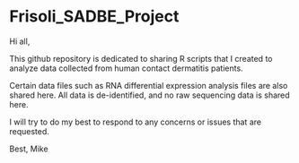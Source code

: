 # Frisoli_SADBE_Project

Hi all,

This github repository is dedicated to sharing R scripts that I created to analyze data collected from human contact dermatitis patients.  

Certain data files such as RNA differential expression analysis files are also shared here. All data is de-identified, and no raw sequencing data is shared here.


I will try to do my best to respond to any concerns or issues that are requested.

Best,
Mike
